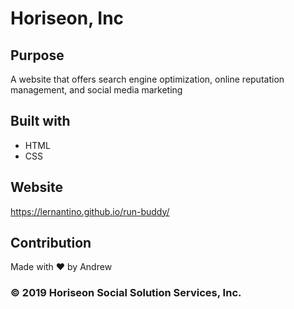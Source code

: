 # Horiseon, Inc

## Purpose
A website that offers search engine optimization, online reputation management, and social media marketing

## Built with
* HTML
* CSS

## Website
https://lernantino.github.io/run-buddy/

## Contribution
Made with ❤️ by Andrew 

### © 2019 Horiseon Social Solution Services, Inc.



